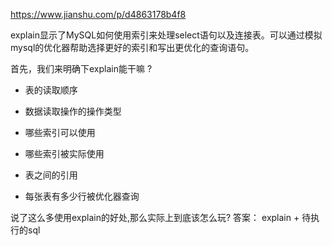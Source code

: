 https://www.jianshu.com/p/d4863178b4f8

explain显示了MySQL如何使用索引来处理select语句以及连接表。可以通过模拟mysql的优化器帮助选择更好的索引和写出更优化的查询语句。

首先，我们来明确下explain能干嘛 ?

- 表的读取顺序

- 数据读取操作的操作类型

- 哪些索引可以使用

- 哪些索引被实际使用

- 表之间的引用

- 每张表有多少行被优化器查询

说了这么多使用explain的好处,那么实际上到底该怎么玩? 答案： explain + 待执行的sql
